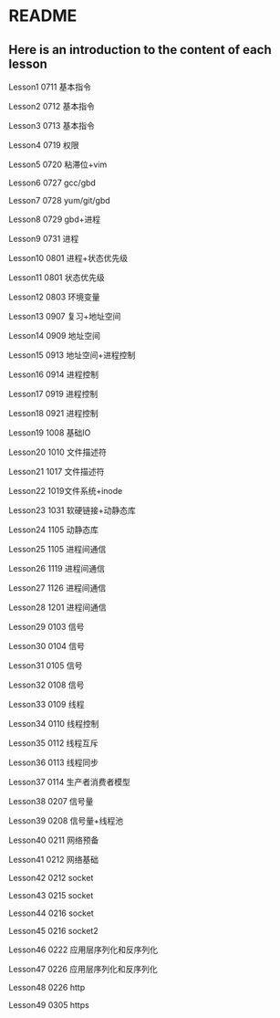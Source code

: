 # README
## Here is an introduction to the content of each lesson
Lesson1 0711 基本指令

Lesson2 0712 基本指令

Lesson3 0713 基本指令

Lesson4 0719 权限

Lesson5 0720 粘滞位+vim

Lesson6 0727 gcc/gbd

Lesson7 0728 yum/git/gbd

Lesson8 0729 gbd+进程

Lesson9 0731 进程

Lesson10 0801 进程+状态优先级

Lesson11 0801 状态优先级

Lesson12 0803 环境变量

Lesson13 0907 复习+地址空间

Lesson14 0909 地址空间

Lesson15 0913 地址空间+进程控制

Lesson16 0914 进程控制

Lesson17 0919 进程控制

Lesson18 0921 进程控制

Lesson19 1008 基础IO

Lesson20 1010 文件描述符

Lesson21 1017 文件描述符

Lesson22 1019文件系统+inode

Lesson23 1031 软硬链接+动静态库

Lesson24 1105 动静态库

Lesson25 1105 进程间通信

Lesson26 1119 进程间通信

Lesson27 1126 进程间通信

Lesson28 1201 进程间通信

Lesson29 0103 信号

Lesson30 0104 信号

Lesson31 0105 信号

Lesson32 0108 信号

Lesson33 0109 线程
 
Lesson34 0110 线程控制

Lesson35 0112 线程互斥

Lesson36 0113 线程同步

Lesson37 0114 生产者消费者模型

Lesson38 0207 信号量

Lesson39 0208 信号量+线程池

Lesson40 0211 网络预备

Lesson41 0212 网络基础

Lesson42 0212 socket

Lesson43 0215 socket

Lesson44 0216 socket

Lesson45 0216 socket2

Lesson46 0222 应用层序列化和反序列化

Lesson47 0226 应用层序列化和反序列化

Lesson48 0226 http

Lesson49 0305 https
